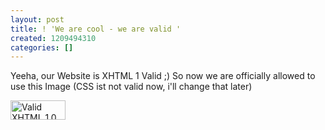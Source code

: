 ```yaml
---
layout: post
title: ! 'We are cool - we are valid '
created: 1209494310
categories: []
---
```

<p>Yeeha, our Website is XHTML 1 Valid ;)  So now we are officially allowed to use this Image (CSS ist not valid now, i'll change that later)</p><p><a href="http://validator.w3.org/check?uri=referer"><img width="88" height="31" alt="Valid XHTML 1.0 Strict" src="http://www.w3.org/Icons/valid-xhtml10" /></a></p>
